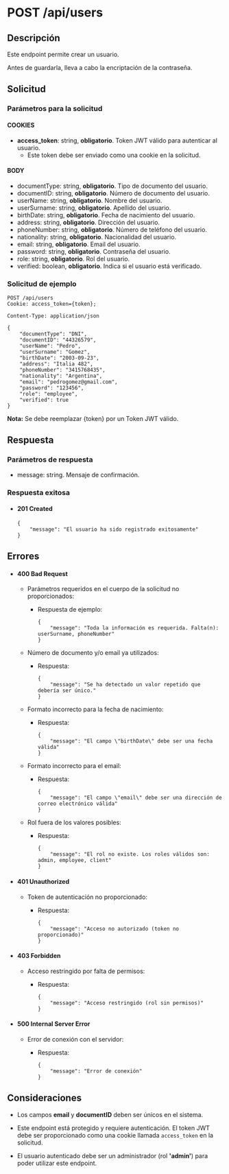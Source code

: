 # POST /api/users

## Descripción

Este endpoint permite crear un usuario.

Antes de guardarla, lleva a cabo la encriptación de la contraseña.

## Solicitud

### Parámetros para la solicitud

#### COOKIES

- **access_token**: string, **obligatorio**. Token JWT válido para autenticar al usuario.
  - Este token debe ser enviado como una cookie en la solicitud.

#### BODY

- documentType: string, **obligatorio**. Tipo de documento del usuario.
- documentID: string, **obligatorio**. Número de documento del usuario.
- userName: string, **obligatorio**. Nombre del usuario.
- userSurname: string, **obligatorio**. Apellido del usuario.
- birthDate: string, **obligatorio**. Fecha de nacimiento del usuario.
- address: string, **obligatorio**. Dirección del usuario.
- phoneNumber: string, **obligatorio**. Número de teléfono del usuario.
- nationality: string, **obligatorio**. Nacionalidad del usuario.
- email: string, **obligatorio**. Email del usuario.
- password: string, **obligatorio**. Contraseña del usuario.
- role: string, **obligatorio**. Rol del usuario.
- verified: boolean, **obligatorio**. Indica si el usuario está verificado.

### Solicitud de ejemplo

```
POST /api/users
Cookie: access_token={token};

Content-Type: application/json

{
    "documentType": "DNI",
    "documentID": "44326579",
    "userName": "Pedro",
    "userSurname": "Gomez",
    "birthDate": "2003-09-23",
    "address": "Italia 482",
    "phoneNumber": "3415768435",
    "nationality": "Argentina",
    "email": "pedrogomez@gmail.com",
    "password": "123456",
    "role": "employee",
    "verified": true
}
```

**Nota:** Se debe reemplazar {token} por un Token JWT válido.

## Respuesta

### Parámetros de respuesta

- message: string. Mensaje de confirmación.

### Respuesta exitosa

- #### 201 Created

  ```
  {
      "message": "El usuario ha sido registrado exitosamente"
  }
  ```

## Errores

- #### 400 Bad Request

  - Parámetros requeridos en el cuerpo de la solicitud no proporcionados:

    - Respuesta de ejemplo:

      ```
      {
          "message": "Toda la información es requerida. Falta(n): userSurname, phoneNumber"
      }
      ```

  - Número de documento y/o email ya utilizados:

    - Respuesta:

      ```
      {
          "message": "Se ha detectado un valor repetido que debería ser único."
      }
      ```

  - Formato incorrecto para la fecha de nacimiento:

    - Respuesta:

      ```
      {
          "message": "El campo \"birthDate\" debe ser una fecha válida"
      }
      ```

  - Formato incorrecto para el email:

    - Respuesta:

      ```
      {
          "message": "El campo \"email\" debe ser una dirección de correo electrónico válida"
      }
      ```

  - Rol fuera de los valores posibles:

    - Respuesta:

      ```
      {
          "message": "El rol no existe. Los roles válidos son: admin, employee, client"
      }
      ```

- #### 401 Unauthorized

  - Token de autenticación no proporcionado:

    - Respuesta:

      ```
      {
          "message": "Acceso no autorizado (token no proporcionado)"
      }
      ```

- #### 403 Forbidden

  - Acceso restringido por falta de permisos:

    - Respuesta:

      ```
      {
          "message": "Acceso restringido (rol sin permisos)"
      }
      ```

- #### 500 Internal Server Error

  - Error de conexión con el servidor:

    - Respuesta:

      ```
      {
          "message": "Error de conexión"
      }
      ```

## Consideraciones

- Los campos **email** y **documentID** deben ser únicos en el sistema.

- Este endpoint está protegido y requiere autenticación. El token JWT debe ser proporcionado como una cookie llamada `access_token` en la solicitud.

- El usuario autenticado debe ser un administrador (rol **'admin'**) para poder utilizar este endpoint.
